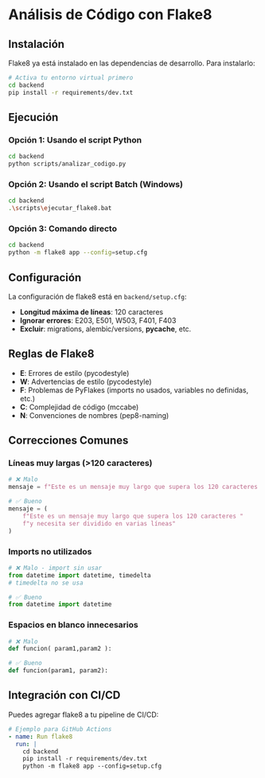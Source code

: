 # Análisis de Código con Flake8

## Instalación

Flake8 ya está instalado en las dependencias de desarrollo. Para instalarlo:

```bash
# Activa tu entorno virtual primero
cd backend
pip install -r requirements/dev.txt
```

## Ejecución

### Opción 1: Usando el script Python
```bash
cd backend
python scripts/analizar_codigo.py
```

### Opción 2: Usando el script Batch (Windows)
```bash
cd backend
.\scripts\ejecutar_flake8.bat
```

### Opción 3: Comando directo
```bash
cd backend
python -m flake8 app --config=setup.cfg
```

## Configuración

La configuración de flake8 está en `backend/setup.cfg`:

- **Longitud máxima de líneas**: 120 caracteres
- **Ignorar errores**: E203, E501, W503, F401, F403
- **Excluir**: migrations, alembic/versions, __pycache__, etc.

## Reglas de Flake8

- **E**: Errores de estilo (pycodestyle)
- **W**: Advertencias de estilo (pycodestyle)
- **F**: Problemas de PyFlakes (imports no usados, variables no definidas, etc.)
- **C**: Complejidad de código (mccabe)
- **N**: Convenciones de nombres (pep8-naming)

## Correcciones Comunes

### Líneas muy largas (>120 caracteres)
```python
# ❌ Malo
mensaje = f"Este es un mensaje muy largo que supera los 120 caracteres y necesita ser dividido en varias líneas"

# ✅ Bueno
mensaje = (
    f"Este es un mensaje muy largo que supera los 120 caracteres "
    f"y necesita ser dividido en varias líneas"
)
```

### Imports no utilizados
```python
# ❌ Malo - import sin usar
from datetime import datetime, timedelta
# timedelta no se usa

# ✅ Bueno
from datetime import datetime
```

### Espacios en blanco innecesarios
```python
# ❌ Malo
def funcion( param1,param2 ):

# ✅ Bueno
def funcion(param1, param2):
```

## Integración con CI/CD

Puedes agregar flake8 a tu pipeline de CI/CD:

```yaml
# Ejemplo para GitHub Actions
- name: Run flake8
  run: |
    cd backend
    pip install -r requirements/dev.txt
    python -m flake8 app --config=setup.cfg
```

